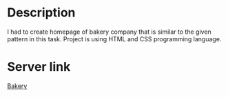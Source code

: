 # Description
I had to create homepage of bakery company that is similar to the given pattern in this task. Project is using HTML and CSS programming language.

# Server link

<a href="http://www.stud.fit.vutbr.cz/~xnizne00/bakery/itw1.html"> Bakery </a>
